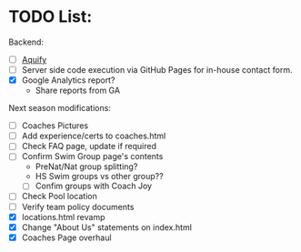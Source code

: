 # TODO List:
Backend:
- [ ] [Aquify](https://github.com/luryann/aquify)
- [ ] Server side code execution via GitHub Pages for in-house contact form.
- [x] Google Analytics report?
  - Share reports from GA 
  
Next season modifications:
- [ ] Coaches Pictures
- [ ] Add experience/certs to coaches.html
- [ ] Check FAQ page, update if required
- [ ] Confirm Swim Group page's contents
    -  PreNat/Nat group splitting?
    -  HS Swim groups vs other group??
    - [ ] Confim groups with Coach Joy
- [ ] Check Pool location
- [ ] Verify team policy documents
- [x] locations.html revamp
- [x] Change "About Us" statements on index.html
- [x] Coaches Page overhaul
